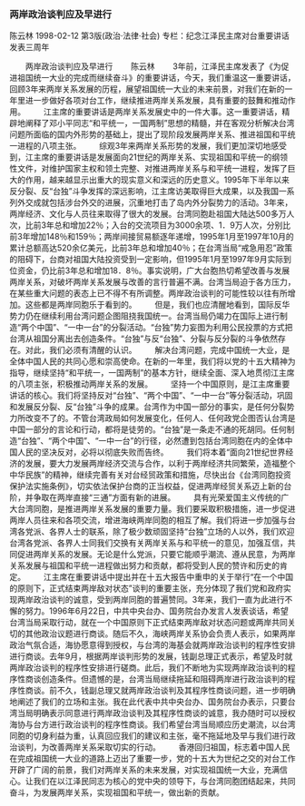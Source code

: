 ### 两岸政治谈判应及早进行
陈云林
1998-02-12
第3版(政治·法律·社会)
专栏：纪念江泽民主席对台重要讲话发表三周年

　　两岸政治谈判应及早进行
　　陈云林
　　3年前，江泽民主席发表了《为促进祖国统一大业的完成而继续奋斗》的重要讲话，今天，我们重温这一重要讲话，回顾3年来两岸关系发展的历程，展望祖国统一大业的未来前景，对我们在新的一年里进一步做好各项对台工作，继续推进两岸关系发展，具有重要的鼓舞和推动作用。
　　江主席的重要讲话是两岸关系发展史中的一件大事。这一重要讲话，精辟地阐释了邓小平同志“和平统一，一国两制”思想的精髓，并在客观分析解决台湾问题所面临的国内外形势的基础上，提出了现阶段发展两岸关系、推进祖国和平统一进程的八项主张。
　　综观3年来两岸关系形势的发展，我们更加深切地感受到，江主席的重要讲话是发展面向21世纪的两岸关系、实现祖国和平统一的纲领性文件，对维护国家主权和领土完整、对推进两岸关系与和平统一进程，发挥了巨大的作用，越来越显示出重大的现实意义和深远的历史意义。1995年下半年以来反分裂、反“台独”斗争发挥的深远影响，江主席访美取得巨大成果，以及我国一系列外交成就包括涉台外交的进展，沉重地打击了岛内外分裂势力的活动。3年来，两岸经济、文化与人员往来取得了很大的发展。台湾同胞赴祖国大陆达500多万人次，比前3年总和增加22％；入台的交流项目为3000余项、1．9万人次，分别比前3年增加148％和159％；两岸间接贸易额逐年递增，1995年1月至1997年10月的累计总额高达520余亿美元，比前3年总和增加40％；在台湾当局“戒急用忍”政策的阻碍下，台商对祖国大陆投资受到一定影响，但1995年1月至1997年9月实际到位资金，仍比前3年总和增加18．8％。事实说明，广大台胞热切希望改善与发展两岸关系，对破坏两岸关系发展与改善的言行普遍不满。台湾当局迫于各方压力，在某些重大问题的表态上已不得不有所调整。两岸政治谈判的可能性较以往有所增加。这些都是两岸同胞乐于看到的。
　　但是，我们也应清醒地看到，国际反华势力仍在继续利用台湾问题企图阻挠我国统一。台湾当局仍竭力在国际上进行制造“两个中国”、“一中一台”的分裂活动。“台独”势力妄图为利用公民投票的方式把台湾从祖国分离出去创造条件。“台独”与反“台独”、分裂与反分裂的斗争依然存在。对此，我们必须有清醒的认识。
　　解决台湾问题，完成中国统一大业，是全体中国人民的共同心愿和崇高使命。在新的一年里，我们将以党的十五大精神为指导，继续坚持“和平统一，一国两制”的基本方针，继续全面、深入地贯彻江主席的八项主张，积极推动两岸关系的发展。
　　坚持一个中国原则，是江主席重要讲话的核心。我们将坚持反对“台独”、“两个中国”、“一中一台”等分裂活动，巩固和发展反分裂、反“台独”斗争的成果。台湾作为中国一部分的事实，是任何分裂势力所改变不了的。不管台湾政局如何发展变化，任何人、任何政党企图否认台湾是中国一部分的言论和行动，都将是徒劳的。“台独”是一条走不通的死胡同。任何制造“台独”、“两个中国”、“一中一台”的行径，必然遭到包括台湾同胞在内的全体中国人民的坚决反对，必将以彻底失败而告终。
　　我们将本着“面向21世纪世界经济的发展，要大力发展两岸经济交流与合作，以利于两岸经济共同繁荣，造福整个中华民族”的精神，继续完善有关对台经贸政策和措施，尽快出台《台湾同胞投资保护法实施条例》，切实依法保护台商的正当权益，促进两岸经贸关系迈上新的台阶，并争取在两岸直接“三通”方面有新的进展。
　　具有光荣爱国主义传统的广大台湾同胞，是推进两岸关系发展的重要力量。我们要采取积极措施，进一步促进两岸人员往来和各项交流，增进海峡两岸同胞的相互了解。我们将进一步加强与台湾各党派、各界人士的联系，除了极少数顽固坚持“台独”立场的人以外，我们欢迎台湾各党派、各界人士同我们交换有关两岸关系与和平统一的意见，加强互信，共同促进两岸关系的发展。无论是什么党派，只要它能顺乎潮流、遵从民意，为两岸关系发展与祖国和平统一进程做出努力和贡献，都将受到人民的赞许和历史的肯定。
　　江主席在重要讲话中提出并在十五大报告中重申的关于举行“在一个中国的原则下，正式结束两岸敌对状态”谈判的重要主张，充分体现了我们党和政府实现两岸政治谈判的诚意，受到两岸同胞的普遍赞同。3年来，我们一直为此进行不懈的努力。1996年6月22日，中共中央台办、国务院台办发言人发表谈话，希望台湾当局采取行动，就在一个中国原则下正式结束两岸敌对状态问题或两岸共同关切的其他政治议题进行商谈。随后不久，海峡两岸关系协会负责人表示，如果两岸政治气氛合适，海协愿意得到授权，与台湾的海基会就两岸政治谈判的程序性安排进行商谈。去年9月，根据两岸谈判形势的发展，钱副总理正式表示，希望及时就两岸政治谈判的程序性安排进行磋商。此后，我们不断地为实现两岸政治谈判的程序性商谈创造条件。但遗憾的是，台湾当局继续拖延和阻碍两岸进行政治谈判的程序性商谈。前不久，钱副总理又就两岸政治谈判及其程序性商谈问题，进一步明确地阐述了我们的立场和主张。我在此代表中共中央台办、国务院台办表示，只要台湾当局明确表示同意进行两岸政治谈判及其程序性商谈的诚意，我办随时可以授权海协与台方进行政治谈判的程序性商谈。我们希望台湾当局顺应历史潮流，以台湾同胞的切身利益为重，认真回应我们的建议和主张，毫不拖延地及早与我们进行政治谈判，为改善两岸关系采取切实的行动。
　　香港回归祖国，标志着中国人民在完成祖国统一大业的道路上迈出了重要一步，党的十五大为世纪之交的对台工作开辟了广阔的前景，我们对两岸关系的未来发展，对实现祖国统一大业，充满信心。让我们在以江泽民同志为核心的党中央的领导下，与台湾同胞团结起来，共同奋斗，为发展两岸关系，实现祖国和平统一，做出新的贡献。
